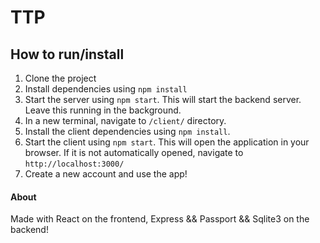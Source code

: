# TTP

## How to run/install

1. Clone the project
2. Install dependencies using `npm install`
3. Start the server using `npm start`. This will start the backend server. Leave this running in the background.
4. In a new terminal, navigate to `/client/` directory.
5. Install the client dependencies using `npm install`.
6. Start the client using `npm start`. This will open the application in your browser. If it is not automatically opened, navigate to `http://localhost:3000/`
7. Create a new account and use the app!

#### About

Made with React on the frontend, Express && Passport && Sqlite3 on the backend!